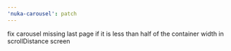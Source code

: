 ```yaml
---
'nuka-carousel': patch
---
```


fix carousel missing last page if it is less than half of the container width in scrollDistance screen
